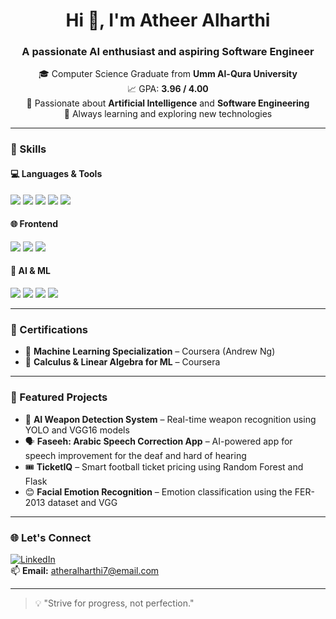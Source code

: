 <h1 align="center">Hi 👋, I'm Atheer Alharthi</h1>
<h3 align="center">A passionate AI enthusiast and aspiring Software Engineer</h3>

<p align="center">
  🎓 Computer Science Graduate from <strong>Umm Al-Qura University</strong><br>
  📈 GPA: <strong>3.96 / 4.00</strong><br>
  🤖 Passionate about <strong>Artificial Intelligence</strong> and <strong>Software Engineering</strong><br>
  🌱 Always learning and exploring new technologies
</p>

---

### 🚀 Skills

#### 💻 Languages & Tools

<p align="left">
  <img src="https://img.shields.io/badge/Python-3776AB?style=for-the-badge&logo=python&logoColor=white" />
  <img src="https://img.shields.io/badge/Java-007396?style=for-the-badge&logo=java&logoColor=white" />
  <img src="https://img.shields.io/badge/C-00599C?style=for-the-badge&logo=c&logoColor=white" />
  <img src="https://img.shields.io/badge/SQL-4479A1?style=for-the-badge&logo=mysql&logoColor=white" />
  <img src="https://img.shields.io/badge/PHP-777BB4?style=for-the-badge&logo=php&logoColor=white" />
</p>

#### 🌐 Frontend

<p align="left">
  <img src="https://img.shields.io/badge/HTML5-E34F26?style=for-the-badge&logo=html5&logoColor=white" />
  <img src="https://img.shields.io/badge/CSS3-1572B6?style=for-the-badge&logo=css3&logoColor=white" />
  <img src="https://img.shields.io/badge/JavaScript-F7DF1E?style=for-the-badge&logo=javascript&logoColor=black" />
</p>

#### 🧠 AI & ML

<p align="left">
  <img src="https://img.shields.io/badge/Scikit--Learn-F7931E?style=for-the-badge&logo=scikitlearn&logoColor=white" />
  <img src="https://img.shields.io/badge/TensorFlow-FF6F00?style=for-the-badge&logo=tensorflow&logoColor=white" />
  <img src="https://img.shields.io/badge/YOLO-000000?style=for-the-badge&logo=yolo&logoColor=white" />
  <img src="https://img.shields.io/badge/VGG16-4B8BBE?style=for-the-badge&logo=python&logoColor=white" />
</p>

---

### 📜 Certifications

- 🧠 **Machine Learning Specialization** – Coursera (Andrew Ng)  
- 🔢 **Calculus & Linear Algebra for ML** – Coursera  

---

### 📂 Featured Projects

- 🔫 **AI Weapon Detection System** – Real-time weapon recognition using YOLO and VGG16 models  
- 🗣️ **Faseeh: Arabic Speech Correction App** – AI-powered app for speech improvement for the deaf and hard of hearing  
- 🎟️ **TicketIQ** – Smart football ticket pricing using Random Forest and Flask  
- 😊 **Facial Emotion Recognition** – Emotion classification using the FER-2013 dataset and VGG  

---

### 🌐 Let's Connect

[![LinkedIn](https://img.shields.io/badge/-LinkedIn-0A66C2?style=for-the-badge&logo=linkedin&logoColor=white)](https://www.linkedin.com/in/atheer-alharthi-807253270)  
📫 **Email:** atheralharthi7@email.com  

---

> 💡 "Strive for progress, not perfection."
